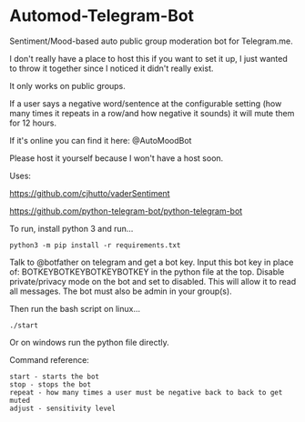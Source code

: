 # Automod-Telegram-Bot
Sentiment/Mood-based auto public group moderation bot for Telegram.me.

I don't really have a place to host this if you want to set it up, I just wanted to throw it together since I noticed it didn't really exist.

It only works on public groups.

If a user says a negative word/sentence at the configurable setting (how many times it repeats in a row/and how negative it sounds) it will mute them for 12 hours.

If it's online you can find it here: @AutoMoodBot

Please host it yourself because I won't have a host soon.

Uses:

https://github.com/cjhutto/vaderSentiment

https://github.com/python-telegram-bot/python-telegram-bot


To run, install python 3 and run...

```python3 -m pip install -r requirements.txt```

Talk to @botfather on telegram and get a bot key. Input this bot key in place of: BOTKEYBOTKEYBOTKEYBOTKEY
in the python file at the top. Disable private/privacy mode on the bot and set to disabled. This will allow it to read all messages. The bot must also be admin in your group(s).

Then run the bash script on linux...

```./start```

Or on windows run the python file directly.


Command reference:

```
start - starts the bot
stop - stops the bot
repeat - how many times a user must be negative back to back to get muted
adjust - sensitivity level
```

